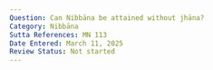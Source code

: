 ```yaml
---
Question: Can Nibbāna be attained without jhāna?
Category: Nibbāna
Sutta References: MN 113
Date Entered: March 11, 2025
Review Status: Not started
---
```

